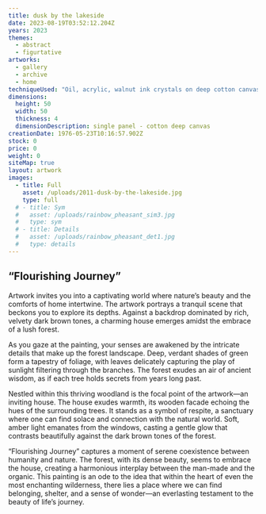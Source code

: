 ```yaml
---
title: dusk by the lakeside
date: 2023-08-19T03:52:12.204Z
years: 2023
themes:
  - abstract
  - figurtative
artworks:
  - gallery
  - archive
  - home
techniqueUsed: "Oil, acrylic, walnut ink crystals on deep cotton canvas"
dimensions:
  height: 50
  width: 50
  thickness: 4
  dimensionDescription: single panel - cotton deep canvas
creationDate: 1976-05-23T10:16:57.902Z
stock: 0
price: 0
weight: 0
siteMap: true
layout: artwork
images:
  - title: Full
    asset: /uploads/2011-dusk-by-the-lakeside.jpg
    type: full
  # - title: Sym
  #   asset: /uploads/rainbow_pheasant_sim3.jpg
  #   type: sym
  # - title: Details
  #   asset: /uploads/rainbow_pheasant_det1.jpg
  #   type: details
---
```


## “Flourishing Journey”

Artwork invites you into a captivating world where nature’s beauty and the comforts of home intertwine. The artwork portrays a tranquil scene that beckons you to explore its depths. Against a backdrop dominated by rich, velvety dark brown tones, a charming house emerges amidst the embrace of a lush forest.

As you gaze at the painting, your senses are awakened by the intricate details that make up the forest landscape. Deep, verdant shades of green form a tapestry of foliage, with leaves delicately capturing the play of sunlight filtering through the branches. The forest exudes an air of ancient wisdom, as if each tree holds secrets from years long past.

Nestled within this thriving woodland is the focal point of the artwork—an inviting house. The house exudes warmth, its wooden facade echoing the hues of the surrounding trees. It stands as a symbol of respite, a sanctuary where one can find solace and connection with the natural world. Soft, amber light emanates from the windows, casting a gentle glow that contrasts beautifully against the dark brown tones of the forest.

“Flourishing Journey” captures a moment of serene coexistence between humanity and nature. The forest, with its dense beauty, seems to embrace the house, creating a harmonious interplay between the man-made and the organic. This painting is an ode to the idea that within the heart of even the most enchanting wilderness, there lies a place where we can find belonging, shelter, and a sense of wonder—an everlasting testament to the beauty of life’s journey.
